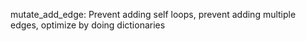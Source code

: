 mutate_add_edge: Prevent adding self loops, prevent adding multiple edges, optimize by doing dictionaries